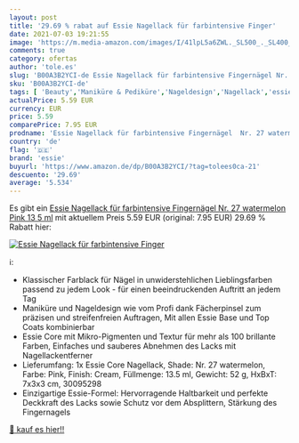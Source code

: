 ```yaml
---
layout: post
title: '29.69 % rabat auf Essie Nagellack für farbintensive Finger'
date: 2021-07-03 19:21:55
image: 'https://m.media-amazon.com/images/I/41lpL5a6ZWL._SL500_._SL400_.jpg'
comments: true
category: ofertas
author: 'tole.es'
slug: 'B00A3B2YCI-de Essie Nagellack für farbintensive Fingernägel Nr. 27...'
sku: 'B00A3B2YCI-de'
tags: [ 'Beauty','Maniküre & Pediküre','Nageldesign','Nagellack','essie', ]
actualPrice: 5.59 EUR
currency: EUR
price: 5.59
comparePrice: 7.95 EUR
prodname: 'Essie Nagellack für farbintensive Fingernägel  Nr. 27 watermelon  Pink  13 5 ml'
country: 'de'
flag: '🇩🇪'
brand: 'essie'
buyurl: 'https://www.amazon.de/dp/B00A3B2YCI/?tag=tolees0ca-21'
descuento: '29.69'
average: '5.534'
---
```


Es gibt ein [Essie Nagellack für farbintensive Fingernägel  Nr. 27 watermelon  Pink  13 5 ml](https://www.amazon.de/dp/B00A3B2YCI/?tag=tolees0ca-21) mit aktuellem Preis 5.59 EUR (original: 7.95 EUR) 29.69 % Rabatt hier:

[![Essie Nagellack für farbintensive Finger](https://m.media-amazon.com/images/I/41lpL5a6ZWL._SL500_._SL400_.jpg)](https://www.amazon.de/dp/B00A3B2YCI/?tag=tolees0ca-21)

ℹ️:

- Klassischer Farblack für Nägel in unwiderstehlichen Lieblingsfarben passend zu jedem Look - für einen beeindruckenden Auftritt an jedem Tag
- Maniküre und Nageldesign wie vom Profi dank Fächerpinsel zum präzisen und streifenfreien Auftragen, Mit allen Essie Base und Top Coats kombinierbar
- Essie Core mit Mikro-Pigmenten und Textur für mehr als 100 brillante Farben, Einfaches und sauberes Abnehmen des Lacks mit Nagellackentferner
- Lieferumfang: 1x Essie Core Nagellack, Shade: Nr. 27 watermelon, Farbe: Pink, Finish: Cream, Füllmenge: 13.5 ml, Gewicht: 52 g, HxBxT: 7x3x3 cm, 30095298
- Einzigartige Essie-Formel: Hervorragende Haltbarkeit und perfekte Deckkraft des Lacks sowie Schutz vor dem Absplittern, Stärkung des Fingernagels

[🛒 kauf es hier!!](https://www.amazon.de/dp/B00A3B2YCI/?tag=tolees0ca-21)
